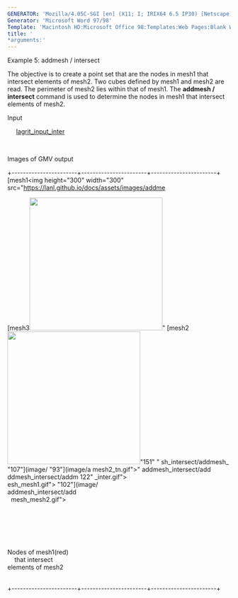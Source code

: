 ```yaml
---
GENERATOR: 'Mozilla/4.05C-SGI [en] (X11; I; IRIX64 6.5 IP30) [Netscape]'
Generator: 'Microsoft Word 97/98'
Template: 'Macintosh HD:Microsoft Office 98:Templates:Web Pages:Blank Web Page'
title: '
*arguments:'
---
```


 Example 5: addmesh / intersect

  The objective is to create a point set that are the nodes in mesh1
  that intersect elements of mesh2.
  Two cubes defined by mesh1 and mesh2 are read. The perimeter of
  mesh2 lies within that of mesh1. The **addmesh / intersect** command
  is used to determine the nodes in mesh1 that intersect elements of
  mesh2.

 Input

      [lagrit\_input\_inter](../lagrit_input_inter)

  

 Images of GMV output

+-----------------------+-----------------------+-----------------------+
 [mesh1<img height="300" width="300" src="https://lanl.github.io/docs/assets/images/addme  <div align="left">     [mesh3<img height="300" width="300" src="https://lanl.github.io/docs/assets/images/addme 
 sh_intersect/addmesh_                         sh_intersect/add_inte 
 mesh1_tn.gif">"  [mesh2<img height="300" width="300" src="https://lanl.github.io/docs/assets/images/addme  r_tn.gif">"151" 
 "                   sh_intersect/addmesh_  "107"](image/ 
 "93"](image/a  mesh2_tn.gif">"  addmesh_intersect/add 
 ddmesh_intersect/addm  122"                   _inter.gif">           
 esh_mesh1.gif">         "102"](image/                        
                        addmesh_intersect/add                        
                        mesh_mesh2.gif">                              
                                                                     
                                                                     
                                                                     
                                                                     
                                                                     
                                                                     
                                               Nodes of mesh1(red)   
                                               that intersect        
                                               elements of mesh2     
                                                                     

                                                               
+-----------------------+-----------------------+-----------------------+
